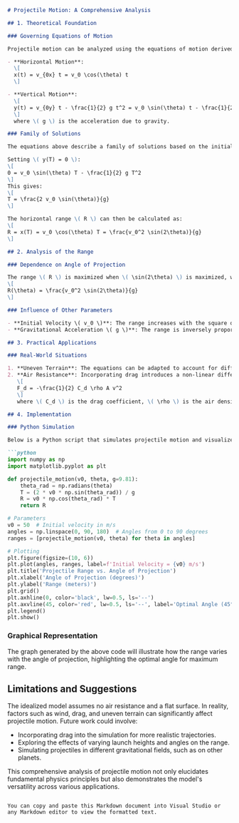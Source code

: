 ```markdown
# Projectile Motion: A Comprehensive Analysis

## 1. Theoretical Foundation

### Governing Equations of Motion

Projectile motion can be analyzed using the equations of motion derived from Newton's laws. We consider a projectile launched with an initial velocity \( v_0 \) at an angle \( \theta \) from the horizontal. The motion can be decomposed into horizontal and vertical components.

- **Horizontal Motion**:
  \[
  x(t) = v_{0x} t = v_0 \cos(\theta) t
  \]

- **Vertical Motion**:
  \[
  y(t) = v_{0y} t - \frac{1}{2} g t^2 = v_0 \sin(\theta) t - \frac{1}{2} g t^2
  \]
  where \( g \) is the acceleration due to gravity.

### Family of Solutions

The equations above describe a family of solutions based on the initial conditions \( v_0 \) and \( \theta \). By varying these parameters, we can observe different trajectories. The time of flight \( T \) until the projectile returns to the same vertical level can be derived from the vertical motion equation:

Setting \( y(T) = 0 \):
\[
0 = v_0 \sin(\theta) T - \frac{1}{2} g T^2
\]
This gives:
\[
T = \frac{2 v_0 \sin(\theta)}{g}
\]

The horizontal range \( R \) can then be calculated as:
\[
R = x(T) = v_0 \cos(\theta) T = \frac{v_0^2 \sin(2\theta)}{g}
\]

## 2. Analysis of the Range

### Dependence on Angle of Projection

The range \( R \) is maximized when \( \sin(2\theta) \) is maximized, which occurs at \( \theta = 45^\circ \). Thus, the relationship between the angle of projection and the range is given by:
\[
R(\theta) = \frac{v_0^2 \sin(2\theta)}{g}
\]

### Influence of Other Parameters

- **Initial Velocity \( v_0 \)**: The range increases with the square of the initial velocity. Doubling the initial velocity quadruples the range.
- **Gravitational Acceleration \( g \)**: The range is inversely proportional to \( g \). A lower gravitational acceleration (e.g., on the Moon) results in a longer range.

## 3. Practical Applications

### Real-World Situations

1. **Uneven Terrain**: The equations can be adapted to account for different launch and landing heights, requiring adjustments to the vertical motion equation.
2. **Air Resistance**: Incorporating drag introduces a non-linear differential equation, complicating the analysis. The drag force can be modeled as:
   \[
   F_d = -\frac{1}{2} C_d \rho A v^2
   \]
   where \( C_d \) is the drag coefficient, \( \rho \) is the air density, \( A \) is the cross-sectional area, and \( v \) is the velocity.

## 4. Implementation

### Python Simulation

Below is a Python script that simulates projectile motion and visualizes the range as a function of the angle of projection.

```python
import numpy as np
import matplotlib.pyplot as plt

def projectile_motion(v0, theta, g=9.81):
    theta_rad = np.radians(theta)
    T = (2 * v0 * np.sin(theta_rad)) / g
    R = v0 * np.cos(theta_rad) * T
    return R

# Parameters
v0 = 50  # Initial velocity in m/s
angles = np.linspace(0, 90, 180)  # Angles from 0 to 90 degrees
ranges = [projectile_motion(v0, theta) for theta in angles]

# Plotting
plt.figure(figsize=(10, 6))
plt.plot(angles, ranges, label=f'Initial Velocity = {v0} m/s')
plt.title('Projectile Range vs. Angle of Projection')
plt.xlabel('Angle of Projection (degrees)')
plt.ylabel('Range (meters)')
plt.grid()
plt.axhline(0, color='black', lw=0.5, ls='--')
plt.axvline(45, color='red', lw=0.5, ls='--', label='Optimal Angle (45°)')
plt.legend()
plt.show()
```

### Graphical Representation

The graph generated by the above code will illustrate how the range varies with the angle of projection, highlighting the optimal angle for maximum range.

## Limitations and Suggestions

The idealized model assumes no air resistance and a flat surface. In reality, factors such as wind, drag, and uneven terrain can significantly affect projectile motion. Future work could involve:

- Incorporating drag into the simulation for more realistic trajectories.
- Exploring the effects of varying launch heights and angles on the range.
- Simulating projectiles in different gravitational fields, such as on other planets.

This comprehensive analysis of projectile motion not only elucidates fundamental physics principles but also demonstrates the model's versatility across various applications.
```

You can copy and paste this Markdown document into Visual Studio or any Markdown editor to view the formatted text.
